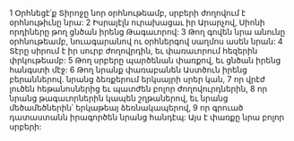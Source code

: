 1 Օրհնեցէ՛ք Տիրոջը նոր օրհնութեամբ,
սրբերի ժողովում է օրհնութիւնը նրա:
2 Իսրայէլն ուրախացաւ իր Արարչով,
Սիոնի որդիները թող ցնծան իրենց Թագաւորով:
3 Թող գովեն նրա անունը օրհնութեամբ,
նուագարանով ու օրհներգով սաղմոս ասեն նրան:
4 Տէրը սիրում է իր սուրբ ժողովրդին, եւ փառաւորում հեզերին փրկութեամբ:
5 Թող սրբերը պարծենան փառքով, եւ ցնծան իրենց հանգստի մէջ:
6 Թող նրանք փառաբանեն Աստծուն իրենց բերաններով.
նրանց ձեռքերում երկսայրի սրեր կան,
7 որ վրէժ լուծեն հեթանոսներից
եւ պատժեն բոլոր ժողովուրդներին,
8 որ նրանց թագաւորներին կապեն շղթաներով, եւ նրանց մեծամեծներին՝ երկաթեայ ձեռնակապերով,
9 որ գրուած դատաստանն իրագործեն նրանց հանդէպ: Այս է փառքը նրա բոլոր սրբերի:
